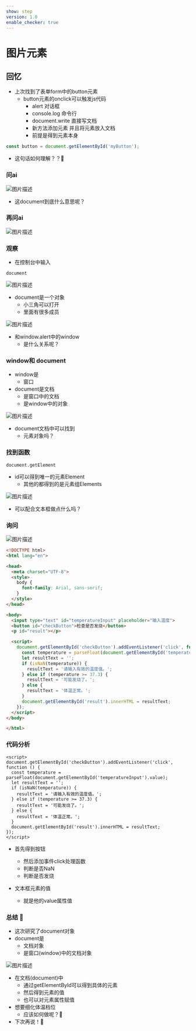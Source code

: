 ```yaml
---
show: step
version: 1.0
enable_checker: true
---
```


# 图片元素

## 回忆

- 上次找到了表单form中的button元素
	- button元素的onclick可以触发js代码
		- alert 对话框
		- console.log 命令行
		- document.write 直接写文档
		- 新方法添加元素 并且将元素放入文档
		- 前提是得到元素本身

```javascript
const button = document.getElementById('myButton');
```

- 这句话如何理解？？🤔

### 问ai

![图片描述](https://doc.shiyanlou.com/courses/3781/labs/2798395/uid1190679-20241204-1733318580292) 

- 这document到底什么意思呢？

### 再问ai

![图片描述](https://doc.shiyanlou.com/courses/3781/labs/2798395/uid1190679-20241204-1733318742788) 

### 观察

- 在控制台中输入

```
document
```

![图片描述](https://doc.shiyanlou.com/courses/uid1190679-20240815-1723679727044)

- document是一个对象
	- 小三角可以打开
	- 里面有很多成员

![图片描述](https://doc.shiyanlou.com/courses/uid1190679-20240815-1723679751430)

- 和window.alert中的window
	- 是什么关系呢？

### window和 document

- window是
	- 窗口
- document是文档
	- 是窗口中的文档
	- 是window中的对象

![图片描述](https://doc.shiyanlou.com/courses/uid1190679-20240815-1723686993709)

- document文档中可以找到
	- 元素对象吗？

### 找到函数

```
document.getElement
```

- id可以得到唯一的元素Element
	- 其他的都得到的是元素组Elements

![图片描述](https://doc.shiyanlou.com/courses/uid1190679-20240815-1723679944998)

- 可以配合文本框做点什么吗？

### 询问

![图片描述](https://doc.shiyanlou.com/courses/uid1190679-20241204-1733319293922)

```html
<!DOCTYPE html>
<html lang="en">

<head>
  <meta charset="UTF-8">
  <style>
    body {
      font-family: Arial, sans-serif;
    }
  </style>
</head>

<body>
  <input type="text" id="temperatureInput" placeholder="输入温度">
  <button id="checkButton">检查是否发烧</button>
  <p id="result"></p>

  <script>
    document.getElementById('checkButton').addEventListener('click', function () {
      const temperature = parseFloat(document.getElementById('temperatureInput').value);
      let resultText = '';
      if (isNaN(temperature)) {
        resultText = '请输入有效的温度值。';
      } else if (temperature >= 37.3) {
        resultText = '可能发烧了。';
      } else {
        resultText = '体温正常。';
      }
      document.getElementById('result').innerHTML = resultText;
    });
  </script>
</body>

</html>
```

### 代码分析

```
<script>
document.getElementById('checkButton').addEventListener('click', function () {
  const temperature = parseFloat(document.getElementById('temperatureInput').value);
  let resultText = '';
  if (isNaN(temperature)) {
    resultText = '请输入有效的温度值。';
  } else if (temperature >= 37.3) {
    resultText = '可能发烧了。';
  } else {
    resultText = '体温正常。';
  }
  document.getElementById('result').innerHTML = resultText;
});
</script>
```

- 首先得到按钮
	- 然后添加事件click处理函数
	- 判断是否NaN
	- 判断是否发烧

- 文本框元素的值
	- 就是他的value属性值

### 总结 🤔
- 这次研究了document对象
- document是
	- 文档对象
	- 是窗口(window)中的文档对象

![图片描述](https://doc.shiyanlou.com/courses/uid1190679-20240815-1723687189184)

- 在文档(document)中
	- 通过getElementById可以得到具体的元素
	- 然后得到元素的值
	- 也可以对元素属性赋值
- 想要细化体温档位
	- 应该如何做呢？🤔
- 下次再说！👋